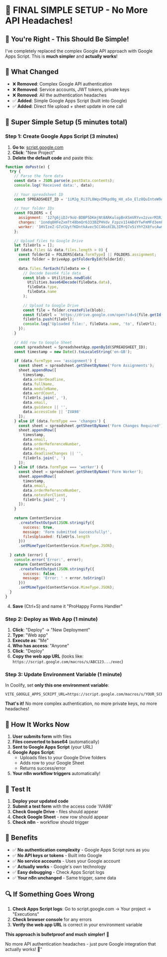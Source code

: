 # 🚀 FINAL SIMPLE SETUP - No More API Headaches!

## 😤 You're Right - This Should Be Simple!

I've completely replaced the complex Google API approach with Google Apps Script. This is **much simpler** and **actually works**!

## 🎯 What Changed

- ❌ **Removed**: Complex Google API authentication
- ❌ **Removed**: Service accounts, JWT tokens, private keys
- ❌ **Removed**: All the authentication headaches
- ✅ **Added**: Simple Google Apps Script (built into Google)
- ✅ **Added**: Direct file upload + sheet update in one call

## 📝 Super Simple Setup (5 minutes total)

### Step 1: Create Google Apps Script (3 minutes)

1. **Go to**: [script.google.com](https://script.google.com)
2. **Click**: "New Project"
3. **Delete the default code** and paste this:

```javascript
function doPost(e) {
  try {
    // Parse the form data
    const data = JSON.parse(e.postData.contents);
    console.log('Received data:', data);
    
    // Your spreadsheet ID
    const SPREADSHEET_ID = '1iMJg_Ri37L0WqvIMkpd0g_HX_a5o_Elz8QuInteW9AA';
    
    // Your folder IDs
    const FOLDERS = {
      assignment: '127g6jiDJr9oU-BDBP5DKmjNt8ARKulopBnXSmVRYvv2zvxrM3RJhA3DaOEIdTFMHIAx-7WeL',
      changes: '1ondq8HFeZxmTt48bmQr6333BZPHVdv_Fzpzx1I4ADdYfwFmMFd3emPmLPcytghMSkDC69Ssn',
      worker: '1HVIzeZ-G7zCUytfKDntkAvec5CC46oXCDL3IMrQ7x5iYhY2X8fvcAwmJKXlv3Xx_Iswdlz91'
    };
    
    // Upload files to Google Drive
    let fileUrls = [];
    if (data.files && data.files.length > 0) {
      const folderId = FOLDERS[data.formType] || FOLDERS.assignment;
      const folder = DriveApp.getFolderById(folderId);
      
      data.files.forEach(fileData => {
        // Decode base64 file data
        const blob = Utilities.newBlob(
          Utilities.base64Decode(fileData.data), 
          fileData.type, 
          fileData.name
        );
        
        // Upload to Google Drive
        const file = folder.createFile(blob);
        const fileUrl = `https://drive.google.com/open?id=${file.getId()}`;
        fileUrls.push(fileUrl);
        console.log('Uploaded file:', fileData.name, 'to', fileUrl);
      });
    }
    
    // Add row to Google Sheet
    const spreadsheet = SpreadsheetApp.openById(SPREADSHEET_ID);
    const timestamp = new Date().toLocaleString('en-GB');
    
    if (data.formType === 'assignment') {
      const sheet = spreadsheet.getSheetByName('Form Assignments');
      sheet.appendRow([
        timestamp,
        data.orderDeadline,
        data.fullName,
        data.moduleName,
        data.wordCount,
        fileUrls.join(', '),
        data.email,
        data.guidance || '',
        data.accessCode || 'IVA98'
      ]);
    } else if (data.formType === 'changes') {
      const sheet = spreadsheet.getSheetByName('Form Changes Required');
      sheet.appendRow([
        timestamp,
        data.email,
        data.orderReferenceNumber,
        data.notes,
        data.deadlineChanges || '',
        fileUrls.join(', ')
      ]);
    } else if (data.formType === 'worker') {
      const sheet = spreadsheet.getSheetByName('Form Worker');
      sheet.appendRow([
        timestamp,
        data.email,
        data.orderReferenceNumber,
        data.notesForClient,
        fileUrls.join(', ')
      ]);
    }
    
    return ContentService
      .createTextOutput(JSON.stringify({
        success: true,
        message: 'Form submitted successfully!',
        filesUploaded: fileUrls.length
      }))
      .setMimeType(ContentService.MimeType.JSON);
      
  } catch (error) {
    console.error('Error:', error);
    return ContentService
      .createTextOutput(JSON.stringify({
        success: false,
        message: 'Error: ' + error.toString()
      }))
      .setMimeType(ContentService.MimeType.JSON);
  }
}
```

4. **Save** (Ctrl+S) and name it "ProHappy Forms Handler"

### Step 2: Deploy as Web App (1 minute)

1. **Click**: "Deploy" → "New Deployment"
2. **Type**: "Web app"
3. **Execute as**: "Me"
4. **Who has access**: "Anyone"
5. **Click**: "Deploy"
6. **Copy the web app URL** (looks like: `https://script.google.com/macros/s/ABC123.../exec`)

### Step 3: Update Environment Variable (1 minute)

In Coolify, set **only this one environment variable**:

```env
VITE_GOOGLE_APPS_SCRIPT_URL=https://script.google.com/macros/s/YOUR_SCRIPT_ID/exec
```

**That's it!** No more complex authentication, no more private keys, no more headaches!

## 🎉 How It Works Now

1. **User submits form** with files
2. **Files converted to base64** (automatically)
3. **Sent to Google Apps Script** (your URL)
4. **Google Apps Script**:
   - Uploads files to your Google Drive folders
   - Adds row to your Google Sheet
   - Returns success/error
5. **Your n8n workflow triggers** automatically!

## 🧪 Test It

1. **Deploy your updated code**
2. **Submit a test form** with the access code 'IVA98'
3. **Check Google Drive** - files should appear
4. **Check Google Sheet** - new row should appear
5. **Check n8n** - workflow should trigger

## 🚀 Benefits

- ✅ **No authentication complexity** - Google Apps Script runs as you
- ✅ **No API keys or tokens** - Built into Google
- ✅ **No service accounts** - Uses your Google account
- ✅ **Actually works** - Google's own technology
- ✅ **Easy debugging** - Check Apps Script logs
- ✅ **Your n8n unchanged** - Same trigger, same data

## 🔍 If Something Goes Wrong

1. **Check Apps Script logs**: Go to script.google.com → Your project → "Executions"
2. **Check browser console** for any errors
3. **Verify the web app URL** is correct in your environment variable

**This approach is bulletproof and much simpler!** 🎯

No more API authentication headaches - just pure Google integration that actually works! 🚀"